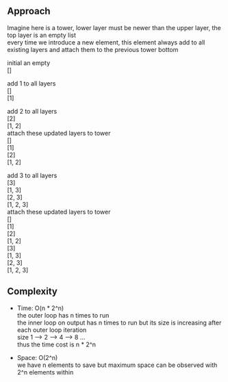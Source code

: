 ## Approach
Imagine here is a tower, lower layer must be newer than the upper layer, the top layer is an empty list    
every time we introduce a new element, this element always add to all existing layers and attach them to the previous tower bottom  

initial an empty  
[]  

add 1 to all layers  
[]  
[1]  

add 2 to all layers  
[2]  
[1, 2]  
attach these updated layers to tower  
[]  
[1]  
[2]  
[1, 2]  

add 3 to all layers  
[3]  
[1, 3]  
[2, 3]  
[1, 2, 3]  
attach these updated layers to tower  
[]  
[1]  
[2]  
[1, 2]  
[3]  
[1, 3]  
[2, 3]  
[1, 2, 3]  

## Complexity
- Time: O(n * 2^n)  
the outer loop has n times to run  
the inner loop on output has n times to run but its size is increasing after each outer loop iteration  
size 1 --> 2 --> 4 --> 8 ...  
thus the time cost is n * 2^n

- Space: O(2^n)  
we have n elements to save but maximum space can be observed with 2^n elements within 




